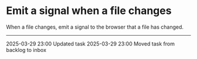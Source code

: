 Emit a signal when a file changes
===

When a file changes, emit a signal to the browser that a file has changed.

---

2025-03-29 23:00	Updated task
2025-03-29 23:00	Moved task from backlog to inbox